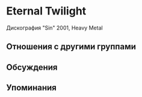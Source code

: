 # Eternal Twilight

Дискография
"Sin" 2001, Heavy Metal

## Отношения с другими группами


## Обсуждения


## Упоминания

